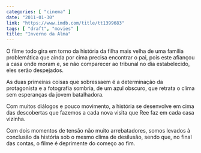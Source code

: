```yaml
---
categories: [ "cinema" ]
date: "2011-01-30"
link: "https://www.imdb.com/title/tt1399683"
tags: [ "draft", "movies" ]
title: "Inverno da Alma"
---
```

O filme todo gira em torno da história da filha mais velha de uma família problemática que ainda por cima precisa encontrar o pai, pois este afiançou a casa onde moram e, se não comparecer ao tribunal no dia estabelecido, eles serão despejados.

As duas primeiras coisas que sobressaem é a determinação da protagonista e a fotografia sombria, de um azul obscuro, que retrata o clima sem esperanças da jovem batalhadora.

Com muitos diálogos e pouco movimento, a história se desenvolve em cima das descobertas que fazemos a cada nova visita que Ree faz em cada casa vizinha.

Com dois momentos de tensão não muito arrebatadores, somos levados à conclusão da história sob o mesmo clima de desilusão, sendo que, no final das contas, o filme é deprimente do começo ao fim.

